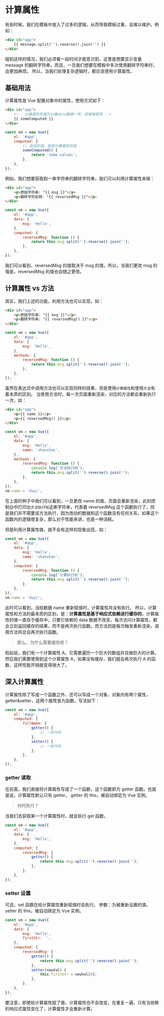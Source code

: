 # 计算属性

有些时候，我们在模板中放入了过多的逻辑，从而导致模板过重，且难以维护。例如：

```html
<div id="app">
    {{ message.split('').reverse().join('') }}
</div>
```

碰到这样的情况，我们必须看一段时间才能意识到，这里是想要显示变量 message 的翻转字符串，而且，一旦我们想要在模板中多次使用翻转字符串时，会更加麻烦。
所以，当我们处理复杂逻辑时，都应该使用计算属性。

## 基础用法

计算属性是 Vue 配置对象中的属性，使用方式如下：

```html
<div id="app">
    <!-- 计算属性的值可以像data数据一样，直接被使用 -->
    {{ someComputed }}
</div>
```

```js
const vm = new Vue({
    el: '#app',
    computed: {
        // 返回的值，就是计算属性的值
        someComputed() {
            return 'some values';
        },
    },
});
```

例如，我们想要获取到一串字符串的翻转字符串，我们可以利用计算属性来做：

```html
<div id="app">
    <p>原始字符串: "{{ msg }}"</p>
    <p>翻转字符处啊: "{{ reversedMsg }}"</p>
</div>
```

```js
const vm = new Vue({
    el: '#app',
    data: {
        msg: 'Hello',
    },
    computed: {
        reversedMsg: function () {
            return this.msg.split('').reverse().join('');
        },
    },
});
```

我们可以看到，reversedMsg 的值取决于 msg 的值，所以，当我们更改 msg 的值是，reversedMsg 的值也会随之更改。

## 计算属性 vs 方法

其实，我们上述的功能，利用方法也可以实现，如：

```html
<div id="app">
    <p>原始字符串: "{{ msg }}"</p>
    <p>翻转字符串: "{{ reversedMsg() }}"</p>
</div>
```

```js
const vm = new Vue({
    el: '#app',
    data: {
        msg: 'Hello',
    },
    methods: {
        reversedMsg: function () {
            return this.msg.split('').reverse().join('');
        },
    },
});
```

虽然在表达式中调用方法也可以实现同样的效果，但是使用`计算属性`和使用`方法`有着本质的区别。
当使用方法时，每一次页面重新渲染，对应的方法都会重新执行一次，如：

```html
<div id="app">
    <p>{{ name }}</p>
    <p>{{ reversedMsg() }}</p>
</div>
```

```js
const vm = new Vue({
    el: '#app',
    data: {
        msg: 'Hello',
        name: 'shanshan',
    },
    methods: {
        reversedMsg: function () {
            console.log('方法执行啦');
            return this.msg.split('').reverse().join('');
        },
    },
});
vm.name = 'duyi';
```

在上面的例子中我们可以看到，一旦更改 name 的值，页面会重新渲染，此刻控制台中打印出`方法执行啦`这串字符串，代表着 reversedMsg 这个函数执行了，但是我们并不需要该方法执行，因为改动的数据和这个函数没有任何关系，如果这个函数内的逻辑很复杂，那么对于性能来讲，也是一种消耗。

但是利用计算属性做，就不会有这样的现象出现，如：

```js
const vm = new Vue({
    el: '#app',
    data: {
        msg: 'Hello',
        name: 'shanshan',
    },
    computed: {
        reversedMsg: function () {
            console.log('计算执行啦');
            return this.msg.split('').reverse().join('');
        },
    },
});
vm.name = 'duyi';
```

此时可以看到，当给数据 name 重新赋值时，计算属性并没有执行。
所以，计算属性和方法的最本质的区别，是：<span style="font-weight: bold;">计算属性是基于响应式依赖进行缓存的</span>，计算属性的值一直存于缓存中，只要它依赖的 data 数据不改变，每次访问计算属性，都会立刻返回缓存的结果，而不是再次执行函数。而方法则是每次触发重新渲染，调用方法将总会再次执行函数。

> 那么，为什么需要缓存呢？

假如说，我们有一个计算属性 A，它需要遍历一个巨大的数组并且做巨大的计算。然后我们需要使用到这个计算属性 A，如果没有缓存，我们就会再次执行 A 的函数，这样性能开销就变得很大了。

## 深入计算属性

计算属性除了写成一个函数之外，还可以写成一个对象，对象内有两个属性，getter&setter，这两个属性皆为函数，写法如下：

```js
const vm = new Vue({
    el: '#app',
    computed: {
        fullName: {
            getter() {
                // 一些代码
            },
            setter() {
                // 一些代码
            },
        },
    },
});
```

### getter 读取

在前面，我们直接将计算属性写成了一个函数，这个函数即为 getter 函数。也就是说，计算属性默认只有 getter。
getter 的 this，被自动绑定为 Vue 实例。

> 何时执行？

当我们去获取某一个计算属性时，就会执行 get 函数。

```js
const vm = new Vue({
    el: '#app',
    data: {
        msg: 'Hello',
    },
    computed: {
        reversedMsg: {
            getter() {
                return this.msg.split('').reverse().join('');
            },
        },
    },
});
```

### setter 设置

可选，set 函数在给计算属性重新赋值时会执行。
参数：为被重新设置的值。
setter 的 this，被自动绑定为 Vue 实例。

```js
const vm = new Vue({
    el: '#app',
    data: {
        msg: 'Hello',
        firstStr: '',
    },
    computed: {
        reversedMsg: {
            getter() {
                return this.msg.split('').reverse().join('');
            },
            setter(newVal) {
                this.firstStr = newVal[0];
            },
        },
    },
});
```

要注意，即使给计算属性赋了值，计算属性也不会改变，在重复一遍，只有当依赖的响应式属性变化了，计算属性才会重新计算。
